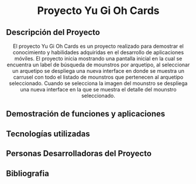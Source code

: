 <h1 align="center"> Proyecto Yu Gi Oh Cards </h1>

<h2>Descripción del Proyecto</h2>
<p align="center">
  El proyecto Yu Gi Oh Cards es un proyecto realizado para demostrar el conocimiento y habilidades adquiridas en el desarrollo de aplicaciones móviles. El proyecto inicia mostrando una pantalla inicial en la cual se encuentra un label de búsqueda de mounstros por arquetipo, al seleccionar un arquetipo se despliega una nueva interface en donde se muestra un carrusel con todo el listado de mounstros que pertenecen al arquetipo seleccionado. Cuando se selecciona la imagen del mounstro se despliega una nueva interface en la que se muestra el detalle del mounstro seleccionado.
  </p>
<h2>Demostración de funciones y aplicaciones</h2>
<h2>Tecnologías utilizadas</h2>

<h2>Personas Desarrolladoras del Proyecto</h2>

<h2>Bibliografia</h2>



